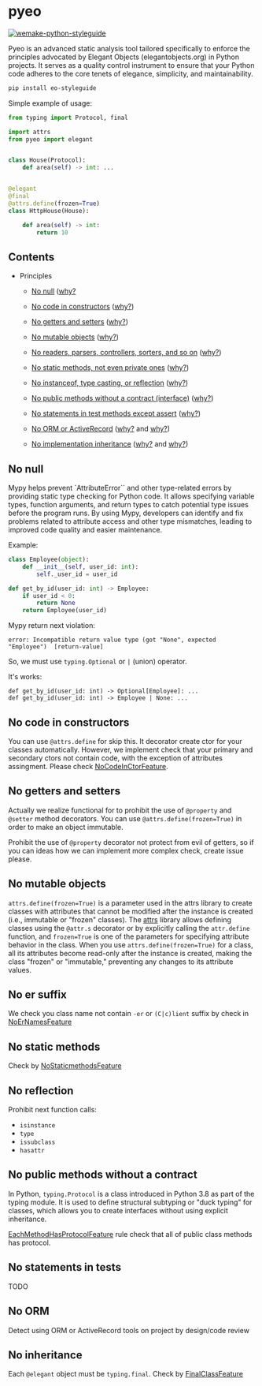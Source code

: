 # pyeo

[![wemake-python-styleguide](https://img.shields.io/badge/style-wemake-000000.svg)](https://github.com/wemake-services/wemake-python-styleguide)

Pyeo  is an advanced static analysis tool tailored specifically to enforce the principles advocated by
Elegant Objects (elegantobjects.org) in Python projects. It serves as a quality control instrument to ensure
that your Python code adheres to the core tenets of elegance, simplicity, and maintainability.

```bash
pip install eo-styleguide
```

Simple example of usage:

```python
from typing import Protocol, final

import attrs
from pyeo import elegant


class House(Protocol):
    def area(self) -> int: ...


@elegant
@final
@attrs.define(frozen=True)
class HttpHouse(House):

    def area(self) -> int:
        return 10
```

## Contents
- Principles
  - [No null](#no-null) ([why?](http://www.yegor256.com/2014/05/13/why-null-is-bad.html)
  - [No code in constructors](#no-code-in-constructors) ([why?](http://www.yegor256.com/2014/05/13/why-null-is-bad.html))

  - [No getters and setters](#no-getters-and-setters) ([why?](http://www.yegor256.com/2014/09/16/getters-and-setters-are-evil.html))
 
  - [No mutable objects](#no-mutable-objects) ([why?](http://www.yegor256.com/2014/06/09/objects-should-be-immutable.html))

  - [No readers, parsers, controllers, sorters, and so on](#no-er-suffix) ([why?](https://www.yegor256.com/2015/03/09/objects-end-with-er.html))

  - [No static methods, not even private ones](no-static-methods) ([why?](http://www.yegor256.com/2017/02/07/private-method-is-new-class.html))

  - [No instanceof, type casting, or reflection](no-reflection) ([why?](http://www.yegor256.com/2015/04/02/class-casting-is-anti-pattern.html))

  - [No public methods without a contract (interface)](#no-public-methods-without-a-contract) ([why?](https://www.yegor256.com/2014/11/20/seven-virtues-of-good-object.html#2-he-works-by-contracts))

  - [No statements in test methods except assert](#no-statements-in-tests) ([why?](http://www.yegor256.com/2017/05/17/single-statement-unit-tests.html))

  - [No ORM or ActiveRecord](#no-orm) ([why?](https://www.yegor256.com/2014/12/01/orm-offensive-anti-pattern.html) and [why?](https://www.yegor256.com/2016/07/26/active-record.html))

  - [No implementation inheritance](#no-inheritance) ([why?](http://www.yegor256.com/2017/01/31/decorating-envelopes.html) and [why?](http://www.yegor256.com/2016/09/13/inheritance-is-procedural.html))

## No null

Mypy helps prevent `AttributeError`` and other type-related errors by providing static type checking for Python code. It allows specifying variable types, function arguments, and return types to catch potential type issues before the program runs. By using Mypy, developers can identify and fix problems related to attribute access and other type mismatches, leading to improved code quality and easier maintenance.

Example:

```python
class Employee(object):
    def __init__(self, user_id: int):
        self._user_id = user_id

def get_by_id(user_id: int) -> Employee:
    if user_id < 0:
        return None
    return Employee(user_id)
```

Mypy return next violation:

```
error: Incompatible return value type (got "None", expected "Employee")  [return-value]
```

So, we must use `typing.Optional` or `|` (union) operator.

It's works:

```
def get_by_id(user_id: int) -> Optional[Employee]: ...
def get_by_id(user_id: int) -> Employee | None: ...
```

## No code in constructors

You can use `@attrs.define` for skip this. It decorator create ctor for your classes automatically. However, we implement check that your primary and secondary ctors not contain code, with the exception of attributes assingment. Please check [NoCodeInCtorFeature](/pyeo/features/no_code_in_ctors.py).

## No getters and setters

Actually we realize functional for to prohibit the use of `@property` and `@setter` method decorators. You can use `@attrs.define(frozen=True)` in order to make an object immutable.

Prohibit the use of `@property` decorator not protect from evil of getters, so if you can ideas how we can implement more complex check, create issue please.

## No mutable objects

`attrs.define(frozen=True)` is a parameter used in the attrs library to create classes with attributes that cannot be modified after the instance is created (i.e., immutable or "frozen" classes).
The [attrs](https://www.attrs.org/en/stable/) library allows defining classes using the `@attr.s` decorator or by explicitly calling the `attr.define` function, and `frozen=True` is one of the parameters for specifying attribute behavior in the class. 
When you use `attrs.define(frozen=True)` for a class, all its attributes become read-only after the instance is created, making the class "frozen" or "immutable," preventing any changes to its attribute values.

## No er suffix

We check you class name not contain `-er` or `(C|c)lient` suffix by check in [NoErNamesFeature](/pyeo/features/no_er_names.py)

## No static methods

Check by [NoStaticmethodsFeature](/pyeo/features/no_staticmethods.py)

## No reflection

Prohibit next function calls:
- `isinstance`
- `type`
- `issubclass`
- `hasattr`

## No public methods without a contract

In Python, `typing.Protocol` is a class introduced in Python 3.8 as part of the typing module. It is used to define structural subtyping or "duck typing" for classes, which allows you to create interfaces without using explicit inheritance.

[EachMethodHasProtocolFeature](/pyeo/features/method_has_protocol.py) rule check that all of public class methods has protocol.

## No statements in tests

TODO

## No ORM

Detect using ORM or ActiveRecord tools on project by design/code review

## No inheritance

Each `@elegant` object must be `typing.final`. Check by [FinalClassFeature](/pyeo/features/final_object.py)

